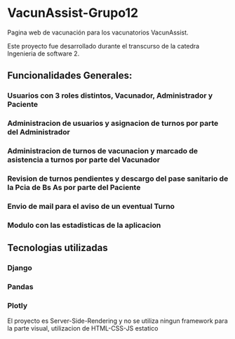 # VacunAssist-Grupo12
Pagina web de vacunación para los vacunatorios VacunAssist.

Este proyecto fue desarrollado durante el transcurso de la catedra Ingenieria de software 2.

## Funcionalidades Generales:

### Usuarios con 3 roles distintos, Vacunador, Administrador y Paciente
### Administracion de usuarios y asignacion de turnos por parte del Administrador
### Administracion de turnos de vacunacion y marcado de asistencia a turnos por parte del Vacunador
### Revision de turnos pendientes y descargo del pase sanitario de la Pcia de Bs As por parte del Paciente
### Envio de mail para el aviso de un eventual Turno
### Modulo con las estadisticas de la aplicacion


## Tecnologias utilizadas

### Django
### Pandas
### Plotly


El proyecto es Server-Side-Rendering y no se utiliza ningun framework para la parte visual, utilizacion de HTML-CSS-JS estatico
